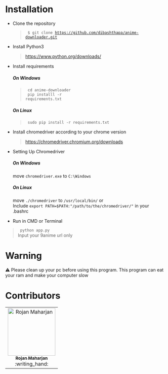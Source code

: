 # Installation
* Clone the repository
  > <code> $ git clone https://github.com/dibashthapa/anime-downloader.git</code>
* Install Python3
  > https://www.python.org/downloads/
* Install requirements
  ##### On Windows
  > <code> cd anime-downloader </code> <br>
  > <code> pip installl -r requirements.txt </code>
  ##### On Linux
  > <code> sudo pip install -r requirements.txt </code>
* Install chromedriver according to your chrome version

  > https://chromedriver.chromium.org/downloads
* Setting Up Chromedriver
   ##### On Windows
    move <code>chromedriver.exe</code> to <code>C:\Windows</code>
   ##### On Linux
    move <code>./chromedriver</code> to <code>/usr/local/bin/</code> or  
    Include <code>export PATH=$PATH:"/path/to/the/chromedriver/"</code> in
    your .bashrc
* Run in CMD or Terminal
 > <code> python app.py </code> <br>
Input your 9anime url only 

# Warning
:warning: Please clean up your pc before using this program. This program can eat your ram and make your computer slow
# Contributors

<table>
  <tr>
   <td align="center">
      <a href="https://github.com/symetryn">
      <img src="https://avatars2.githubusercontent.com/u/34705337?s=400&v=4" height="150px" width="150px" alt="Rojan Maharjan"/>
      <br />
      <sub><b>Rojan Maharjan</b></sub></a>
      <br />
:writing_hand: 
    </td>
</tr>
    </table>

